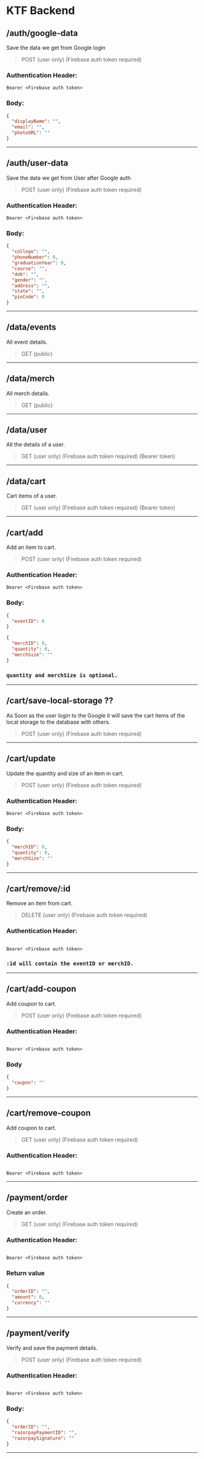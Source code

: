 # KTF Backend

## /auth/google-data

Save the data we get from Google login

> POST (user only) (Firebase auth token required)

### Authentication Header:

```
Bearer <Firebase auth token>
```

### Body:

```json
{
  "displayName": "",
  "email": "",
  "photoURL": ""
}
```

---

## /auth/user-data

Save the data we get from User after Google auth

> POST (user only) (Firebase auth token required)

### Authentication Header:

```
Bearer <Firebase auth token>
```

### Body:

```json
{
  "college": "",
  "phoneNumber": 0,
  "graduationYear": 0,
  "course": "",
  "dob": "",
  "gender": "",
  "address": "",
  "state": "",
  "pinCode": 0
}
```

---

## /data/events

All event details.

> GET (public)

---

## /data/merch

All merch details.

> GET (public)

---

## /data/user

All the details of a user.

> GET (user only) (Firebase auth token required) (Bearer token)

---

## /data/cart

Cart items of a user.

> GET (user only) (Firebase auth token required) (Bearer token)

---

## /cart/add

Add an item to cart.

> POST (user only) (Firebase auth token required)

### Authentication Header:

```
Bearer <Firebase auth token>
```

### Body:

```json
{
  "eventID": 0
}
```

```json
{
  "merchID": 0,
  "quantity": 0,
  "merchSize": ""
}
```

### `quantity and merchSize is optional.`

---

## /cart/save-local-storage ??

As Soon as the user login to the Google it will save the cart items of the local storage to the database with others.

> POST (user only) (Firebase auth token required)

---

## /cart/update

Update the quantity and size of an item in cart.

> POST (user only) (Firebase auth token required)

### Authentication Header:

```
Bearer <Firebase auth token>
```

### Body:

```json
{
  "merchID": 0,
  "quantity": 0,
  "merchSize": ""
}
```

---

## /cart/remove/:id

Remove an item from cart.

> DELETE (user only) (Firebase auth token required)

### Authentication Header:

```

Bearer <Firebase auth token>

```

### `:id will contain the eventID or merchID.`

---

## /cart/add-coupon

Add coupon to cart.

> POST (user only) (Firebase auth token required)

### Authentication Header:

```

Bearer <Firebase auth token>

```

### Body

```json
{
  "coupon": ""
}
```

---

## /cart/remove-coupon

Add coupon to cart.

> GET (user only) (Firebase auth token required)

### Authentication Header:

```

Bearer <Firebase auth token>

```

---

## /payment/order

Create an order.

> GET (user only) (Firebase auth token required)

### Authentication Header:

```

Bearer <Firebase auth token>

```

### Return value

```json
{
  "orderID": "",
  "amount": 0,
  "currency": ""
}
```

---

## /payment/verify

Verify and save the payment details.

> POST (user only) (Firebase auth token required)

### Authentication Header:

```

Bearer <Firebase auth token>

```

### Body:

```json
{
  "orderID": "",
  "razorpayPaymentID": "",
  "razorpaySignature": ""
}
```

---
